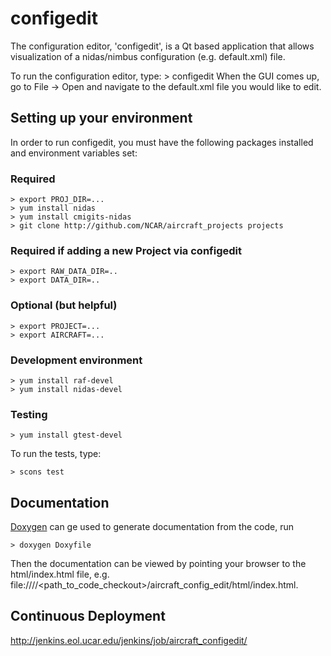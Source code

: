# configedit

The configuration editor, 'configedit', is a Qt based application that allows visualization of a nidas/nimbus configuration (e.g. default.xml) file.

To run the configuration editor, type:
    > configedit
When the GUI comes up, go to File -> Open and navigate to the default.xml file you would like to edit.

## Setting up your environment

In order to run configedit, you must have the following packages installed and environment variables set:

### Required

    > export PROJ_DIR=...
    > yum install nidas
    > yum install cmigits-nidas
    > git clone http://github.com/NCAR/aircraft_projects projects

### Required if adding a new Project via configedit

    > export RAW_DATA_DIR=..
    > export DATA_DIR=..

### Optional (but helpful)

    > export PROJECT=...
    > export AIRCRAFT=...


### Development environment

    > yum install raf-devel
    > yum install nidas-devel

### Testing

    > yum install gtest-devel

To run the tests, type:

    > scons test

## Documentation
[Doxygen](http://doxygen.nl/manual/starting.html) can ge used to generate documentation from the code, run

    > doxygen Doxyfile

Then the documentation can be viewed by pointing your browser to the html/index.html file, e.g. file:////<path_to_code_checkout>/aircraft_config_edit/html/index.html.

## Continuous Deployment

http://jenkins.eol.ucar.edu/jenkins/job/aircraft_configedit/
